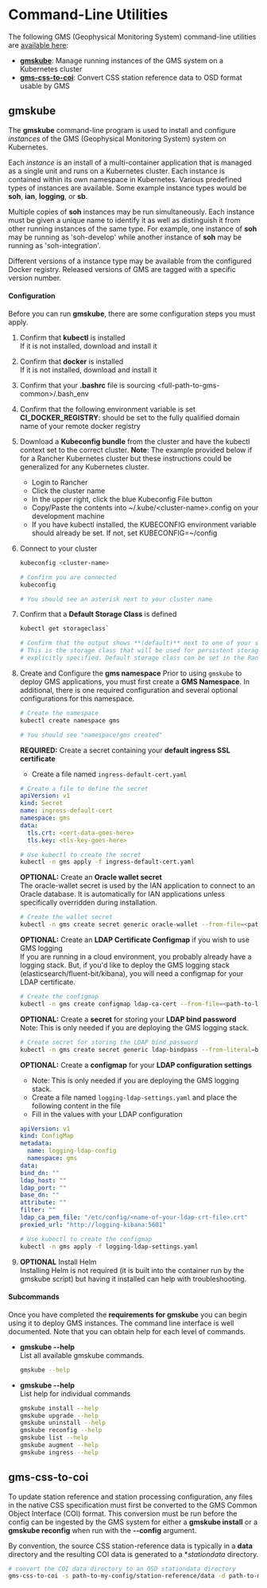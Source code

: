 # Command-Line Utilities

The following GMS (Geophysical Monitoring System) command-line
utilities are [available here](../bin):

* [**gmskube**](#gmskube): Manage running instances of the GMS system on a Kubernetes cluster
* [**gms-css-to-coi**](#gms-css-to-coi): Convert CSS station reference data to OSD format usable by GMS

## gmskube

The **gmskube** command-line program is used to install and configure
*instances* of the GMS (Geophysical Monitoring System) system on
Kubernetes.

Each *instance* is an install of a multi-container application that is
managed as a single unit and runs on a Kubernetes cluster. Each
instance is contained within its own namespace in Kubernetes. Various
predefined types of instances are available. Some example instance types
would be **soh**, **ian**, **logging**, or **sb**.

Multiple copies of **soh** instances may be run simultaneously. Each
instance must be given a unique name to identify it as well as
distinguish it from other running instances of the same type. For example,
one instance of **soh** may be running as 'soh-develop' while another
instance of **soh** may be running as 'soh-integration'.

Different versions of a instance type may be available from the configured
Docker registry. Released versions of GMS are tagged with a specific version
number.

#### Configuration
Before you can run **gmskube**, there are some configuration steps you must
apply.

1. Confirm that **kubectl** is installed<br>
   If it is not installed, download and install it
2. Confirm that **docker** is installed<br>
   If it is not installed, download and install it
3. Confirm that your **.bashrc** file is sourcing \<full-path-to-gms-common\>/.bash_env
4. Confirm that the following environment variable is set<br>
   **CI_DOCKER_REGISTRY**:  should be set to the fully qualified domain name of
   your remote docker registry
5. Download a **Kubeconfig bundle** from the cluster and have the kubectl
   context set to the correct cluster.  **Note**:  The example provided below
   if for a Rancher Kubernetes cluster but these instructions could be
   generalized for any Kubernetes cluster.

   - Login to Rancher
   - Click the cluster name
   - In the upper right, click the blue Kubeconfig File button
   - Copy/Paste the contents into ~/.kube/\<cluster-name\>.config on your development machine
   - If you have kubectl installed, the KUBECONFIG environment variable should
     already be set.  If not, set KUBECONFIG=~/config
6. Connect to your cluster<br>
   ```bash
   kubeconfig <cluster-name>

   # Confirm you are connected
   kubeconfig

   # You should see an asterisk next to your cluster name
   ```
7. Confirm that a **Default Storage Class** is defined
   ```bash
   kubectl get storageclass`

   # Confirm that the output shows **(default)** next to one of your storage classes.
   # This is the storage class that will be used for persistent storage when not
   # explicitly specified. Default storage class can be set in the Rancher interface.
   ```
8. Create and Configure the **gms namespace**
   Prior to using `gmskube` to deploy GMS applications, you  must first create a
   **GMS Namespace**.  In additional, there is one required configuration and
   several optional configurations for this namespace.
   ```bash
   # Create the namespace
   kubectl create namespace gms

   # You should see "namespace/gms created"
   ```

   **REQUIRED:**  Create a secret containing your **default ingress SSL certificate**
   * Create a file named `ingress-default-cert.yaml`
   ```yaml
   # Create a file to define the secret
   apiVersion: v1
   kind: Secret
   name: ingress-default-cert
   namespace: gms
   data:
     tls.crt: <cert-data-goes-here>
     tls.key: <tls-key-goes-here>
   ```
   ```bash
   # Use kubectl to create the secret
   kubectl -n gms apply -f ingress-default-cert.yaml
   ```

   **OPTIONAL:**  Create an **Oracle wallet secret**<br>
   The oracle-wallet secret is used by the IAN application to connect to an Oracle database.
   It is automatically for IAN applications unless specifically overridden during installation.
   ```bash
   # Create the wallet secret
   kubectl -n gms create secret generic oracle-wallet --from-file=<path-to-your-oracle-wallet-directory>
   ```

   **OPTIONAL:**  Create an **LDAP Certificate Configmap** if you wish to use GMS logging<br>
   If you are running in a cloud environment, you probably already have a logging stack.
   But, if you'd like to deploy the GMS logging stack (elasticsearch/fluent-bit/kibana),
   you will need a configmap for your LDAP certificate.
   ```bash
   # Create the configmap
   kubectl -n gms create configmap ldap-ca-cert --from-file=<path-to-ldap-certificate-file>.crt
   ```

   **OPTIONAL:**  Create a **secret** for storing your **LDAP bind password**<br>
   Note:  This is only needed if you are deploying the GMS logging stack.
   ```bash
   # Create secret for storing the LDAP bind password
   kubectl -n gms create secret generic ldap-bindpass --from-literal=bindpass='password-goes-here'
   ```

   **OPTIONAL:**  Create a **configmap** for your **LDAP configuration settings**<br>
   * Note:  This is only needed if you are deploying the GMS logging stack.
   * Create a file named `logging-ldap-settings.yaml` and place the following content in the file
   * Fill in the values with your LDAP configuration
   ```yaml
   apiVersion: v1
   kind: ConfigMap
   metadata:
     name: logging-ldap-config
     namespace: gms
   data:
   bind_dn: ""
   ldap_host: ""
   ldap_port: ""
   base_dn: ""
   attribute: ""
   filter: ""
   ldap_ca_pem_file: "/etc/config/<name-of-your-ldap-crt-file>.crt"
   proxied_url: "http://logging-kibana:5601"
   ```
   ```bash
   # Use kubectl to create the configmap
   kubectl -n gms apply -f logging-ldap-settings.yaml
   ```

9. **OPTIONAL** Install Helm<br>
   Installing Helm is not required (it is built into the container run by the
   gmskube script) but having it installed can help with troubleshooting.

#### Subcommands

Once you have completed the **requirements for gmskube** you can begin using it to
deploy GMS instances.  The command line interface is well documented.  Note that
you can obtain help for each level of commands.
* **gmskube --help** <br>
  List all available gmskube commands.
  ```bash
  gmskube --help
  ```

* **gmskube <command> --help** <br>
  List help for individual commands
  ```bash
  gmskube install --help
  gmskube upgrade --help
  gmskube uninstall --help
  gmskube reconfig --help
  gmskube list --help
  gmskube augment --help
  gmskube ingress --help
  ```

## gms-css-to-coi

To update station reference and station processing configuration, any files in
the native CSS specification must first be converted to the GMS Common Object
Interface (COI) format.  This conversion must be run before the config can
be ingested by the GMS system for either a **gmskube install** or
a **gmskube reconfig** when run with the **--config** argument.

By convention, the source CSS station-reference data is typically in
a **data** directory and the resulting COI data is generated to a
**stationdata* directory.

```bash
# convert the COI data directory to an OSD stationdata directory
gms-css-to-coi -s path-to-my-config/station-reference/data -d path-to-my-config/station-reference/stationdata
```
